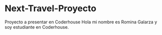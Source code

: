 # Next-Travel-Proyecto
Proyecto a presentar en Coderhouse
Hola mi nombre es Romina Galarza y soy estudiante en Coderhouse. 

